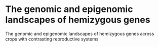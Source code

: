 # The genomic and epigenomic landscapes of hemizygous genes
The genomic and epigenomic landscapes of hemizygous genes across crops with contrasting reproductive systems

